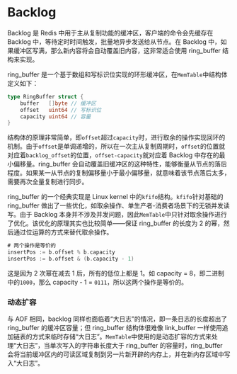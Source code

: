 # Backlog

Backlog 是 Redis 中用于主从复制功能的缓冲区，客户端的命令会先缓存在 Backlog 中，等待定时时间触发，批量地异步发送给从节点。在 Backlog 中，如果缓冲区写满，那么新内容将会自动覆盖旧内容，这非常适合使用 ring_buffer 结构来实现。

ring_buffer 是一个基于数组和写标识位实现的环形缓冲区，在`MemTable`中结构体定义如下：

```go
type RingBuffer struct {
	buffer   []byte	// 缓冲区
	offset   uint64	// 写标识位
	capacity uint64	// 容量
}
```

结构体的原理非常简单，即`offset`超过`capacity`时，进行取余的操作实现回环的机制。由于`offset`是单调递增的，所以在一次主从复制周期时，`offset`的位置就对应着`backlog_offset`的位置，`offset-capacity`就对应着 Backlog 中存在的最小偏移量。ring_buffer 会自动覆盖旧缓冲区的这种特性，能够衡量从节点的落后程度。如果某一从节点的复制偏移量小于最小偏移量，就意味着该节点落后太多，需要再次全量复制进行同步。

ring_buffer 的一个经典实现是 Linux kernel 中的`kfifo`结构。`kfifo`针对基础的 ring_buffer 做出了一些优化，如取余操作、单生产者-消费者场景下的无锁并发读写。由于 Backlog 本身并不涉及并发问题，因此`MemTable`中只针对取余操作进行了优化。该优化的原理其实也比较简单——保证 ring_buffer 的长度为 2 的幂，然后通过位运算的方式来替代取余操作。

```go
# 两个操作是等价的
insertPos := b.offset % b.capacity
insertPos := b.offset & (b.capacity - 1)
```

这是因为 2 次幂在减去 1 后，所有的低位上都是 1。如 capacity = 8，即二进制中的`1000`，那么 capacity - 1 = `0111`，所以这两个操作是等价的。

### 动态扩容

与 AOF 相同，backlog 同样也面临着“大日志”的情况，即一条日志的长度超出了 ring_buffer 的缓冲区容量；但 ring_buffer 结构体很难像 link_buffer 一样使用追加链表的方式来临时存储“大日志”。`MemTable`中使用的是动态扩容的方式来处理“大日志”，当单次写入的字符串长度大于 ring_buffer 的容量时，ring_buffer 会将当前缓冲区内的可读区域复制到另一片新开辟的内存上，并在新内存区域中写入“大日志”。